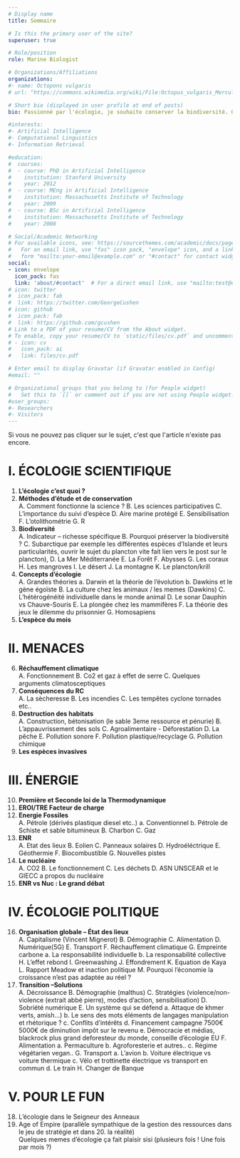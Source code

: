 ```yaml
---
# Display name
title: Sommaire

# Is this the primary user of the site?
superuser: true

# Role/position
role: Marine Biologist

# Organizations/Affiliations
organizations:
#- name: Octopons vulgaris
# url: "https://commons.wikimedia.org/wiki/File:Octopus_vulgaris_Merculiano.jpg"

# Short bio (displayed in user profile at end of posts)
bio: Passionné par l'écologie, je souhaite conserver la biodiversité. Octopons vulgaris regroupe mes sites dédiés à la vulgarisation afin de transmettre connaissances et outils permettant la conservation de la biodiversité.

#interests:
#- Artificial Intelligence
#- Computational Linguistics
#- Information Retrieval

#education:
#  courses:
#  - course: PhD in Artificial Intelligence
#    institution: Stanford University
#    year: 2012
#  - course: MEng in Artificial Intelligence
#    institution: Massachusetts Institute of Technology
#    year: 2009
#  - course: BSc in Artificial Intelligence
#    institution: Massachusetts Institute of Technology
#    year: 2008

# Social/Academic Networking
# For available icons, see: https://sourcethemes.com/academic/docs/page-builder/#icons
#   For an email link, use "fas" icon pack, "envelope" icon, and a link in the
#   form "mailto:your-email@example.com" or "#contact" for contact widget.
social:
- icon: envelope
  icon_pack: fas
  link: 'about/#contact'  # For a direct email link, use "mailto:test@example.org".
# icon: twitter
#  icon_pack: fab
#  link: https://twitter.com/GeorgeCushen
# icon: github
#  icon_pack: fab
#  link: https://github.com/gcushen
# Link to a PDF of your resume/CV from the About widget.
# To enable, copy your resume/CV to `static/files/cv.pdf` and uncomment the lines below.
# - icon: cv
#   icon_pack: ai
#   link: files/cv.pdf

# Enter email to display Gravatar (if Gravatar enabled in Config)
#email: ""

# Organizational groups that you belong to (for People widget)
#   Set this to `[]` or comment out if you are not using People widget.
#user_groups:
#- Researchers
#- Visitors
---
```


Si vous ne pouvez pas cliquer sur le sujet, c'est que l'article n'existe pas encore. 


# I.	ÉCOLOGIE SCIENTIFIQUE 
1.	**L’écologie c’est quoi ?**  
2.	**Méthodes d’étude et de conservation**  
A.	Comment fonctionne la science ?
B.	Les sciences participatives
C.	L’importance du suivi d’espèce
D.	Aire marine protégé
E.	Sensibilisation
F.	L’otolithométrie
G.	R
3.	**Biodiversité**  
A.	Indicateur – richesse spécifique
B.	Pourquoi préserver la biodiversité ? 
C.	Subarctique par exemple les différentes espèces d’Islande et leurs particularités, ouvrir le sujet du plancton vite fait lien vers le post sur le plancton),
D.	La Mer Méditerranée
E.	La Forêt
F.	Abysses
G.	Les coraux
H.	Les mangroves
I.	Le désert
J.	La montagne
K.	Le plancton/krill 
4.	**Concepts d’écologie**  
A.	Grandes théories
a.	Darwin et la théorie de l’évolution
b.	Dawkins et le gène égoïste
B.	La culture chez les animaux / les memes (Dawkins)
C.	L’hétérogénéité individuelle dans le monde animal
D.	Le sonar Dauphin vs Chauve-Souris
E.	La plongée chez les mammifères
F.	La théorie des jeux le dilemme du prisonnier
G.	Homosapiens
5.	**L’espèce du mois**   

# II.	MENACES
6.	**Réchauffement climatique**  
A.	Fonctionnement
B.	Co2 et gaz à effet de serre
C.	Quelques arguments climatosceptiques
7.	**Conséquences du RC**  
A.	La sècheresse
B.	Les incendies
C.	Les tempêtes cyclone tornades etc..
8.	**Destruction des habitats**  
A.	Construction, bétonisation (le sable 3eme ressource et pénurie)
B.	L’appauvrissement des sols
C.	Agroalimentaire - Déforestation
D.	La pêche
E.	Pollution sonore
F.	Pollution plastique/recyclage
G.	Pollution chimique
9.	**Les espèces invasives**  

# III.	ÉNERGIE  
10.	**Première et Seconde loi de la Thermodynamique**  
11.	**EROI/TRE Facteur de charge**  
12.	**Energie Fossiles**  
A.	Pétrole (dérivés plastique diesel etc..)
a.	Conventionnel
b.	Pétrole de Schiste et sable bitumineux 
B.	Charbon
C.	Gaz
13.	**ENR**  
A.	Etat des lieux
B.	Eolien
C.	Panneaux solaires
D.	Hydroéléctrique
E.	Géothermie
F.	Biocombustible
G.	Nouvelles pistes
14.	**Le nucléaire**   
A.	CO2
B.	Le fonctionnement 
C.	Les déchets
D.	ASN UNSCEAR et le GIECC a propos du nucléaire
15.	**ENR vs Nuc : Le grand débat**  
  
# IV.	ÉCOLOGIE POLITIQUE  
16.	**Organisation globale – État des lieux**  
A.	Capitalisme (Vincent Mignerot)
B.	Démographie 
C.	Alimentation
D.	Numérique(5G) 
E.	Transport
F.	Réchauffement climatique
G.	Empreinte carbone 
a.	La responsabilité individuelle
b.	La responsabilité collective
H.	L’effet rebond
I.	Greenwashing
J.	Effondrement
K.	Equation de Kaya
L.	Rapport Meadow et inaction politique
M.	Pourquoi l’économie la croissance n’est pas adaptée au réel ?
17.	**Transition –Solutions**  
A.	Décroissance
B.	Démographie (malthus)
C.	Stratégies (violence/non-violence (extrait abbé pierre), modes d’action, sensibilisation)
D.	Sobriété numérique
E.	Un système qui se défend 
a.	Attaque de khmer verts, amish…) 
b.	Le sens des mots éléments de langages manipulation et rhétorique ? 
c.	Conflits d’intérêts
d.	Financement campagne 7500€ 5000€ de diminution impôt sur le revenu
e.	Démocracie et médias, blackrock plus grand deforesteur du monde, conseille d’écologie EU
F.	Alimentation
a.	Permaculture
b.	Agroforesterie et autres..
c.	Régime végétarien vegan..
G.	Transport
a.	L’avion
b.	Voiture électrique vs voiture thermique
c.	Vélo et trottinette électrique vs transport en commun
d.	Le train
H.	Changer de Banque

# V.	POUR LE FUN  
18.  L’écologie dans le Seigneur des Anneaux  
19.  Age of Empire (parallèle sympathique de la gestion des ressources dans le jeu de stratégie et dans 20.  la réalité)  
Quelques memes d’écologie ça fait plaisir sisi (plusieurs fois ! Une fois par mois ?)  

